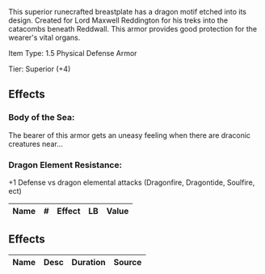

This superior runecrafted breastplate has a dragon motif etched into its design. Created for Lord Maxwell Reddington for his treks into the catacombs beneath Reddwall. This armor provides good protection for the wearer's vital organs.



Item Type: 1.5 Physical Defense Armor

Tier: Superior (+4)

## Effects

### Body of the Sea:

The bearer of this armor gets an uneasy feeling when there are draconic creatures near…

### Dragon Element Resistance:

+1 Defense vs dragon elemental attacks (Dragonfire, Dragontide, Soulfire, ect)



| Name | # | Effect | LB | Value |
| :--: | :-: | :----: | :-: | :---: |

## Effects

| Name | Desc | Duration | Source |
| :--- | :----: | :------: | :-----------: |

